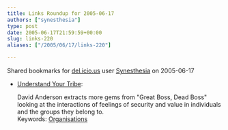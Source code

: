 ```yaml
---
title: Links Roundup for 2005-06-17
authors: ["synesthesia"]
type: post
date: 2005-06-17T21:59:59+00:00
slug: links-220 
aliases: ["/2005/06/17/links-220"]

---
```

Shared bookmarks for [del.icio.us][1] user  [Synesthesia][2] on 2005-06-17

  * [Understand Your Tribe][3]:
  
    David Anderson extracts more gems from "Great Boss, Dead Boss" looking at the interactions of feelings of security and value in individuals and the groups they belong to.   
    Keywords: [Organisations][4]

 [1]: https://del.icio.us/
 [2]: https://del.icio.us/synesthesia
 [3]: https://www.agilemanagement.net/Articles/Weblog/UnderstandYourTribe.html "https://www.agilemanagement.net/Articles/Weblog/UnderstandYourTribe.html"
 [4]: https://del.icio.us/synesthesia/Organisations